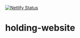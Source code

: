 [![Netlify Status](https://api.netlify.com/api/v1/badges/207dd1bd-820b-4f39-82ae-688512168836/deploy-status)](https://app.netlify.com/sites/hub-agency/deploys)

# holding-website
